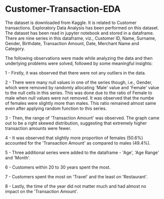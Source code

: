 # Customer-Transaction-EDA

The dataset is downloaded from Kaggle. It is related to Customer transactions. Exploratory Data Analysis has been performed on this dataset. 
The dataset has been read in jupyter notebook and stored in a dataframe. There are nine series in this dataframe, viz., Customer ID, Name, Surname,
Gender, Birthdate, Transaction Amount, Date, Merchant Name and Category. 

The following observations were made while analyzing the data and then underlying problems were solved, followed by some meaningful insights:



1 - Firstly, it was observed that there were not any outliers in the data.



2 - There were many null values in one of the series though, i.e., Gender, which were removed by randomly allocating 'Male' value and 'Female' value
to the null cells in this series. This was done due to the ratio of Female to male when null values were not removed. It was observed that the numbe
of females were slightly more than males. This ratio remained almost same even after applying random function to this series.



3 - Then, the range of 'Transaction Amount' was observed. The graph came out to be a right skewed distribution, suggesting that extremely higher transaction
amounts were fewer.



4 - It was observed that slightly more proportion of females (50.6%) accounted for the 'Transaction Amount' as compared to males (49.4%).



5 - Three additional series were added to the dataframe - 'Age', 'Age Range' and 'Month'.


6 - Customers within 20 to 30 years spent the most.


7 - Customers spent the most on 'Travel' and the least on 'Restaurant'.



8 - Lastly, the time of the year did not matter much and had almost no impact on the 'Transaction Amount'.
